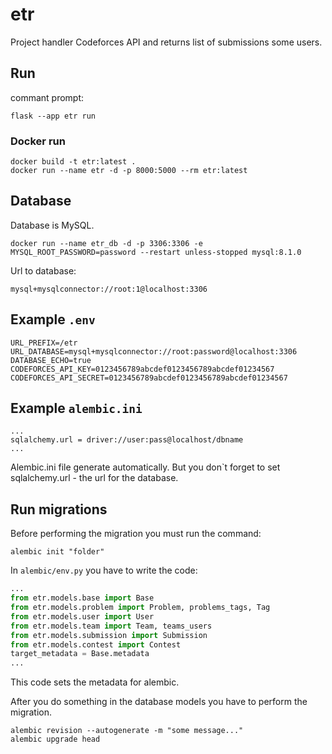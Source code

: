 # etr

Project handler Codeforces API and returns list of submissions some users.

## Run

commant prompt:

```shell
flask --app etr run
```

### Docker run

```shell
docker build -t etr:latest .
docker run --name etr -d -p 8000:5000 --rm etr:latest
```

## Database

Database is MySQL.

```shell
docker run --name etr_db -d -p 3306:3306 -e MYSQL_ROOT_PASSWORD=password --restart unless-stopped mysql:8.1.0
```

Url to database:

```apacheconf
mysql+mysqlconnector://root:1@localhost:3306
```

## Example ```.env```

```apacheconf
URL_PREFIX=/etr
URL_DATABASE=mysql+mysqlconnector://root:password@localhost:3306
DATABASE_ECHO=true
CODEFORCES_API_KEY=0123456789abcdef0123456789abcdef01234567
CODEFORCES_API_SECRET=0123456789abcdef0123456789abcdef01234567
```

## Example ```alembic.ini```

```apacheconf
...
sqlalchemy.url = driver://user:pass@localhost/dbname
...
```

Alembic.ini file generate automatically. But you don`t forget to set sqlalchemy.url - the url for the database.

## Run migrations

Before performing the migration you must run the command:

```shell
alembic init "folder"
```

In `alembic/env.py` you have to write the code:

```python
...
from etr.models.base import Base
from etr.models.problem import Problem, problems_tags, Tag
from etr.models.user import User
from etr.models.team import Team, teams_users
from etr.models.submission import Submission
from etr.models.contest import Contest
target_metadata = Base.metadata
...
```

This code sets the metadata for alembic.

After you do something in the database models you have to perform the migration.

```shell
alembic revision --autogenerate -m "some message..."
alembic upgrade head
```
